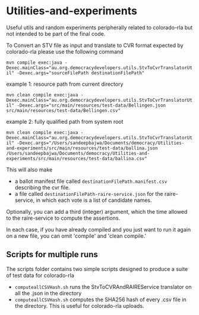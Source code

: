 # Utilities-and-experiments
Useful utils and random experiments peripherally related to colorado-rla but not intended to be part of the final code.

To Convert an STV file as input and translate to CVR format expected by colorado-rla please use the following command

`mvn compile exec:java -Dexec.mainClass="au.org.democracydevelopers.utils.StvToCvrTranslatorUtil" -Dexec.args="sourceFilePath destinationFilePath"`

example 1: resource path from current directory

`mvn clean compile exec:java -Dexec.mainClass="au.org.democracydevelopers.utils.StvToCvrTranslatorUtil" -Dexec.args="src/main/resources/test-data/Bellingen.json src/main/resources/test-data/Bellingen.csv"`

example 2: fully qualified path from system root

`mvn clean compile exec:java -Dexec.mainClass="au.org.democracydevelopers.utils.StvToCvrTranslatorUtil" -Dexec.args="/Users/sandeepbajwa/Documents/democracy/Utilities-and-experiments/src/main/resources/test-data/ballina.json /Users/sandeepbajwa/Documents/democracy/Utilities-and-experiments/src/main/resources/test-data/ballina.csv"
`

This will also make  
 - a ballot manifest file called `destinationFilePath.manifest.csv` describing the cvr file.
 - a file called `destinationFilePath-raire-service.json` for the raire-service, in which each vote is a list of candidate names.

Optionally, you can add a third (integer) argument, which the time allowed to the raire-service to compute the assertions. 

In each case, if you have already compiled and you just want to run it again on a new file, you can omit 'compile' and 'clean compile.'

## Scripts for multiple runs
The scripts folder contains two simple scripts designed to produce a suite of test data for colorado-rla

- `computeallCSVHash.sh` runs the StvToCVRAndRAIREService translator on all the .json in the directory
- `computeallCSVHash.sh` computes the SHA256 hash of every .csv file in the directory. This is useful for colorado-rla uploads.
